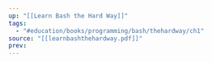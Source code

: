 ```yaml
---
up: "[[Learn Bash the Hard Way]]"
tags:
  - "#education/books/programming/bash/thehardway/ch1"
source: "[[learnbashthehardway.pdf]]"
prev:
---
```

